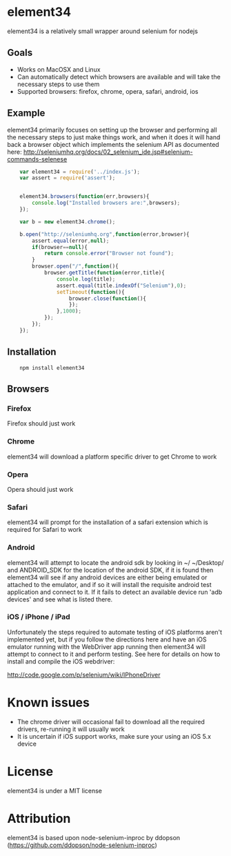 # element34

element34 is a relatively small wrapper around selenium for nodejs

## Goals
 
 * Works on MacOSX and Linux
 * Can automatically detect which browsers are available and will take the necessary steps to use them
 * Supported browsers: firefox, chrome, opera, safari, android, ios
 

## Example

element34 primarily focuses on setting up the browser and performing all the necessary steps to just make things work, and when it does it will hand back
a browser object which implements the selenium API as documented here: http://seleniumhq.org/docs/02_selenium_ide.jsp#selenium-commands-selenese 

```javascript
	var element34 = require('../index.js');
	var assert = require('assert');


	element34.browsers(function(err,browsers){
		console.log("Installed browsers are:",browsers);
	});

	var b = new element34.chrome();

	b.open("http://seleniumhq.org",function(error,browser){
		assert.equal(error,null);
		if(browser==null){
			return console.error("Browser not found");
		}
		browser.open("/",function(){
			browser.getTitle(function(error,title){
				console.log(title);
				assert.equal(title.indexOf("Selenium"),0);
				setTimeout(function(){
					browser.close(function(){
					});
				},1000);
			});	
		});
	});
```

## Installation 

```shell
	npm install element34
```

## Browsers

### Firefox

Firefox should just work

### Chrome

element34 will download a platform specific driver to get Chrome to work

### Opera

Opera should just work

### Safari

element34 will prompt for the installation of a safari extension which is required for Safari to work

### Android

element34 will attempt to locate the android sdk by looking in ~/  ~/Desktop/ and ANDROID_SDK for the location of the android SDK, if it is found
then element34 will see if any android devices are either being emulated or attached to the emulator, and if so it will install the requisite android
test application and connect to it. If it fails to detect an available device run 'adb devices' and see what is listed there.

### iOS / iPhone / iPad

Unfortunately the steps required to automate testing of iOS platforms aren't implemented yet, but if you follow the directions here and have an iOS emulator
running with the WebDriver app running then element34 will attempt to connect to it and perform testing. See here for details on how to install and compile the iOS webdriver:

http://code.google.com/p/selenium/wiki/IPhoneDriver

# Known issues
 
 * The chrome driver will occasional fail to download all the required drivers, re-running it will usually work
 * It is uncertain if iOS support works, make sure your using an iOS 5.x device
 
# License
	
element34 is under a MIT license 

# Attribution

element34 is based upon node-selenium-inproc by ddopson (https://github.com/ddopson/node-selenium-inproc)

